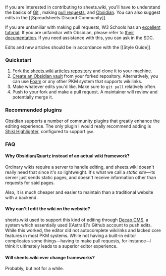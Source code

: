 If you are interested in contributing to sheets.wiki, you'll have to understand the basics of [Git](https://en.wikipedia.org/wiki/Git) , making [pull requests](https://github.blog/developer-skills/github/beginners-guide-to-github-creating-a-pull-request/), and [Obsidian](https://obsidian.md/). You can also suggest edits in the [[Spreadsheets Discord Community]].

If you are unfamiliar with making pull requests, W3 Schools has an [excellent tutorial](https://www.w3schools.com/git/git_remote_fork.asp?remote=github).
If you are unfamiliar with Obsidian, please refer to [their documentation](https://help.obsidian.md/install).
If you need assistance with this, you can ask in the SDC.

Edits and new articles should be in accordance with the [[Style Guide]].

### Quickstart

1. Fork [the sheets.wiki articles repository](https://github.com/Astral1119/sheets-wiki-data) and clone it to your machine.
2. [Create an Obsidian vault](https://help.obsidian.md/manage-vaults#Create+vault+from+an+existing+folder) from your forked repository. Alternatively, you can use [Foam](https://foambubble.github.io/foam/) or any other PKM system that supports wikilinks.
3. Make whatever edits you'd like. Make sure to `git pull` relatively often.
4. Push to your fork and make a pull request. A maintainer will review and potentially merge it.

### Recommended plugins

Obsidian supports a number of community plugins that greatly enhance the editing experience. The only plugin I would really recommend adding is [Shiki Highlighter](https://github.com/mProjectsCode/obsidian-shiki-plugin), configured to support `gse`.

### FAQ

#### Why Obsidian/Quartz instead of an actual wiki framework?

Ordinary wikis require a server to handle editing, and sheets.wiki doesn't really need that since it's so lightweight. It's what we call a *static site*—its server just sends static pages, and doesn't receive information other than requests for said pages.

Also, it is much cheaper and easier to maintain than a traditional website with a backend.

#### Why can't I edit the wiki on the website?

sheets.wiki used to support this kind of editing through [Decap CMS](https://decapcms.org), a system which essentially used [[Astral]]'s Github account to push edits. While this worked, the editor did not autocomplete wikilinks and lacked core features in most PKM systems. While not having a built-in editor complicates some things—having to make pull requests, for instance—I think it ultimately leads to a superior editor experience.

#### Will sheets.wiki ever change frameworks?

Probably, but not for a while.